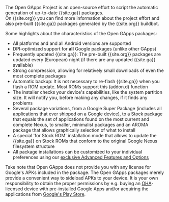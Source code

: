 The Open GApps Project is an open-source effort to script the automatic generation of up-to-date {{site.ga}} packages.<br />On {{site.org}} you can find more information about the project effort and also pre-built {{site.ga}} packages generated by the {{site.org}} buildbot.

Some highlights about the characteristics of the Open GApps packages:

- All platforms and and all Android versions are supported
- DPI-optimized support for **all** Google packages (unlike other GApps)
- Frequently updated {{site.ga}}: The pre-built {{site.org}} packages are updated every (European) night (if there are any updated {{site.ga}} available)
- Strong compression, allowing for relatively small downloads of even the most complete packages
- Automatic backup: It is not necessary to re-flash {{site.ga}} when you flash a ROM update. Most ROMs support this (addon.d) function
- The installer checks your device's capabilities, like the system partition size. It will notify you, before making any changes, if it finds any problems
- Several package variations, from a Google Super Package (includes all applications that ever shipped on a Google device), to a Stock package that equals the set of applications found on the most current and complete Nexus, to smaller, minimalist packages and an AROMA package that allows graphically selection of what to install
- A special 'for Stock ROM' installation mode that allows to update the {{site.ga}} on Stock ROMs that conform to the original Google Nexus filesystem structure
- All package installations can be customized to your individual preferences using our [exclusive Advanced Features and Options](https://github.com/opengapps/opengapps/wiki/Advanced-Features-and-Options)

Take note that Open GApps does not provide you with any license for Google's APKs included in the package.
The Open GApps packages merely provide a convenient way to sideload APKs to your device.
It is your own responsibility to obtain the proper permissions by e.g. buying an [OHA](http://www.openhandsetalliance.com)-licensed device with pre-installed Google Apps and/or acquiring the applications from [Google's Play Store](https://play.google.com/store).
